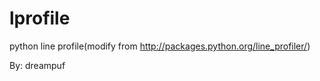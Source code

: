 lprofile
========

python line profile(modify from http://packages.python.org/line_profiler/)

By: dreampuf

